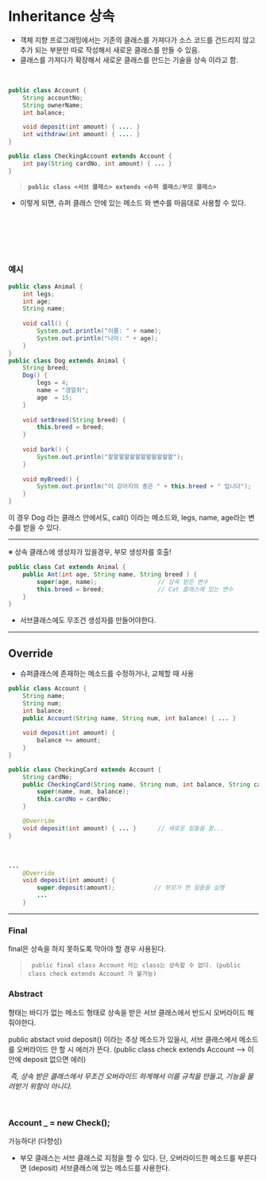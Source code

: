 # Inheritance 상속

- 객체 지향 프로그래밍에서는 기존의 클래스를 가져다가 소스 코드를 건드리지 않고 추가 되는 부분만 따로 작성해서 새로운 클래스를 만들 수 있음.
- 클래스를 가져다가 확장해서 새로운 클래스를 만드는 기술을 상속 이라고 함.

​
```java
public class Account {
    String accountNo;
    String ownerName;
    int balance;

    void deposit(int amount) { .... }
    int withdraw(int amount) { .... }
}

public class CheckingAccount extends Account {
    int pay(String cardNo, int amount) { ... }
}
```

> **``` public class <서브 클래스> extends <슈퍼 클래스/부모 클래스> ```** 

- 이렇게 되면, 슈퍼 클래스 안에 있는 메소드 와 변수를 마음대로 사용할 수 있다.

​
---
​
### 예시
```java
public class Animal {
	int legs;
	int age;
	String name;
	
	void call() {
		System.out.println("이름: " + name);
		System.out.println("나이: " + age);
	}
}
public class Dog extends Animal {
	String breed;
	Dog() {
		legs = 4;
		name = "갱얼쥐";
		age  = 15;
	}
	
	void setBreed(String breed) {
		this.breed = breed;
	}
	
	void bark() {
		System.out.println("왈왈왈왈왈왈왈왈왈왈왈왈");
	}
	
	void myBreed() {
		System.out.println("이 강아지의 종은 " + this.breed + " 입니다");
	}
}
```
이 경우 Dog 라는 클래스 안에서도, call() 이라는 메소드와, legs, name, age라는 변수를 받을 수 있다.

---

※ 상속 클래스에 생성자가 있을경우, 부모 생성자를 호출!
```java
public class Cat extends Animal {
    public Ant(int age, String name, String breed ) {
        super(age, name);                 // 상속 받은 변수
        this.breed = breed;               // Cat 클래스에 있는 변수
    }
}
```
- 서브클래스에도 무조건 생성자를 만들어야한다.


---

## Override

- 슈퍼클래스에 존재하는 메소드를 수정하거나, 교체할 때 사용

```java
public class Account {
	String name;
	String num;
	int balance;
	public Account(String name, String num, int balance) { ... }
	
    void deposit(int amount) {
		balance += amount;
	}
}

public class CheckingCard extends Account {
    String cardNo; 
	public CheckingCard(String name, String num, int balance, String cardNo) {
		super(name, num, balance);
        this.cardNo = cardNo;
	}

    @Override
    void deposit(int amount) { ... }      // 새로운 일들을 함...
}
```
​
```java
...
    @Override
    void deposit(int amount) {
        super.deposit(amount);           // 부모가 한 일들을 실행
        ...
    }
```

---

### Final

final은 상속을 하지 못하도록 막아야 할 경우 사용된다.
> ``` public final class Account 라는 class는 상속할 수 없다. (public class check extends Account 가 불가능)```
​

### Abstract

형태는 바디가 없는 메소드 형태로 상속을 받은 서브 클래스에서 반드시 오버라이드 해줘야한다.

public abstact void deposit() 이라는 추상 메소드가 있을시, 서브 클래스에서 메소드를 오버라이드 안 할 시 에러가 뜬다. (public class check extends Account --> 이 안에 deposit 없으면 에러)

​
*즉, 상속 받은 클래스에서 무조건 오버라이드 하게해서 이름 규칙을 만들고, 기능을 물려받기 위함이 아니다.*

​

### Account _ = new Check(); 
가능하다! (다향성)

- 부모 클래스는 서브 클래스로 지정을 할 수 있다. 단, 오버라이드한 메소드를 부른다면 (deposit) 서브클래스에 있는 메소드를 사용한다.

​

